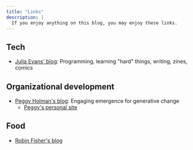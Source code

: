 ```yaml
---
title: "Links"
description: |
  If you enjoy anything on this blog, you may enjoy these links.
---
```



## Tech

* [Julia Evans' blog](https://jvns.ca/): Programming, learning "hard" things, writing,
  zines, comics


## Organizational development

* [Peggy Holman's blog](https://peggyholman.medium.com/): Engaging emergence for
  generative change
    * [Peggy's personal site](https://peggyholman.com/)


## Food

* [Robin Fisher's blog](https://itsarobin.github.io/)
